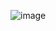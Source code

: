 
![image](https://user-images.githubusercontent.com/69478896/206652664-beb21d13-6fa9-4caa-87ff-9d141abbef97.png)
